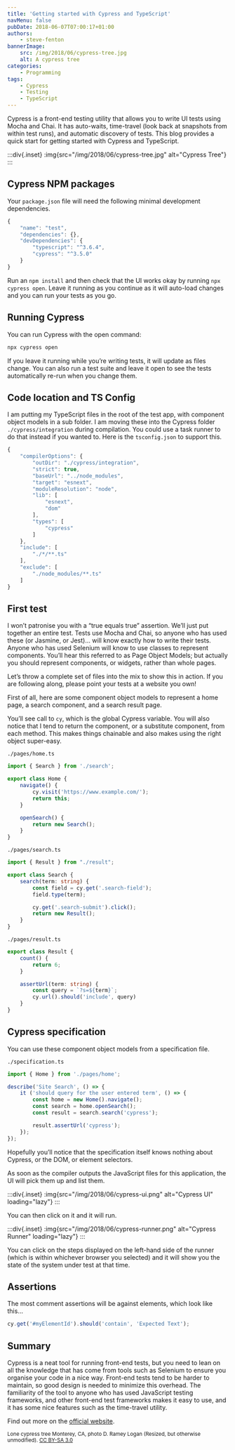 ```yaml
---
title: 'Getting started with Cypress and TypeScript'
navMenu: false
pubDate: 2018-06-07T07:00:17+01:00
authors:
    - steve-fenton
bannerImage:
    src: /img/2018/06/cypress-tree.jpg
    alt: A cypress tree
categories:
    - Programming
tags:
    - Cypress
    - Testing
    - TypeScript
---
```


Cypress is a front-end testing utility that allows you to write UI tests using Mocha and Chai. It has auto-waits, time-travel (look back at snapshots from within test runs), and automatic discovery of tests. This blog provides a quick start for getting started with Cypress and TypeScript.

:::div{.inset}
:img{src="/img/2018/06/cypress-tree.jpg" alt="Cypress Tree"}
:::

## Cypress NPM packages

Your `package.json` file will need the following minimal development dependencies.

```javascript
{
    "name": "test",
    "dependencies": {},
    "devDependencies": {
        "typescript": "^3.6.4",
        "cypress": "^3.5.0"
    }
}
```

Run an `npm install` and then check that the UI works okay by running `npx cypress open`. Leave it running as you continue as it will auto-load changes and you can run your tests as you go.

## Running Cypress

You can run Cypress with the open command:

```cmd
npx cypress open
```

If you leave it running while you’re writing tests, it will update as files change. You can also run a test suite and leave it open to see the tests automatically re-run when you change them.

## Code location and TS Config

I am putting my TypeScript files in the root of the test app, with component object models in a sub folder. I am moving these into the Cypress folder `./cypress/integration` during compilation. You could use a task runner to do that instead if you wanted to. Here is the `tsconfig.json` to support this.

```javascript
{
    "compilerOptions": {
        "outDir": "./cypress/integration",
        "strict": true,
        "baseUrl": "../node_modules",
        "target": "esnext",
        "moduleResolution": "node",
        "lib": [
            "esnext",
            "dom"
        ],
        "types": [
            "cypress"
        ]
    },
    "include": [
        "./*/**.ts"
    ],
    "exclude": [
        "./node_modules/**.ts"
    ]
}
```

## First test

I won’t patronise you with a “true equals true” assertion. We’ll just put together an entire test. Tests use Mocha and Chai, so anyone who has used these (or Jasmine, or Jest)… will know exactly how to write their tests. Anyone who has used Selenium will know to use classes to represent components. You’ll hear this referred to as Page Object Models; but actually you should represent components, or widgets, rather than whole pages.

Let’s throw a complete set of files into the mix to show this in action. If you are following along, please point your tests at a website you own!

First of all, here are some component object models to represent a home page, a search component, and a search result page.

You’ll see call to `cy`, which is the global Cypress variable. You will also notice that I tend to return the component, or a substitute component, from each method. This makes things chainable and also makes using the right object super-easy.

`./pages/home.ts`

```typescript
import { Search } from './search';

export class Home {
    navigate() {
        cy.visit('https://www.example.com/');
        return this;
    }

    openSearch() {
        return new Search();
    }
}
```

`./pages/search.ts`

```typescript
import { Result } from "./result";

export class Search {
    search(term: string) {
        const field = cy.get('.search-field');
        field.type(term);

        cy.get('.search-submit').click();
        return new Result();
    }
}
```

`./pages/result.ts`

```typescript
export class Result {
    count() {
        return 6;
    }

    assertUrl(term: string) {
        const query = `?s=${term}`;
        cy.url().should('include', query)
    }
}
```

## Cypress specification

You can use these component object models from a specification file.

`./specification.ts`

```typescript
import { Home } from './pages/home';

describe('Site Search', () => {
    it ('should query for the user entered term', () => {
        const home = new Home().navigate();
        const search = home.openSearch();
        const result = search.search('cypress');

        result.assertUrl('cypress');
    });
});
```

Hopefully you’ll notice that the specification itself knows nothing about Cypress, or the DOM, or element selectors.

As soon as the compiler outputs the JavaScript files for this application, the UI will pick them up and list them.

:::div{.inset}
:img{src="/img/2018/06/cypress-ui.png" alt="Cypress UI" loading="lazy"}
:::

You can then click on it and it will run.

:::div{.inset}
:img{src="/img/2018/06/cypress-runner.png" alt="Cypress Runner" loading="lazy"}
:::

You can click on the steps displayed on the left-hand side of the runner (which is within whichever browser you selected) and it will show you the state of the system under test at that time.

## Assertions

The most comment assertions will be against elements, which look like this…

```typescript
cy.get('#myElementId').should('contain', 'Expected Text');
```

## Summary

Cypress is a neat tool for running front-end tests, but you need to lean on all the knowledge that has come from tools such as Selenium to ensure you organise your code in a nice way. Front-end tests tend to be harder to maintain, so good design is needed to minimize this overhead. The familiarity of the tool to anyone who has used JavaScript testing frameworks, and other front-end test frameworks makes it easy to use, and it has some nice features such as the time-travel utility.

Find out more on the [official website](https://www.cypress.io/).

<small>Lone cypress tree Monterey, CA, photo D. Ramey Logan (Resized, but otherwise unmodified). [CC BY-SA 3.0](https://creativecommons.org/licenses/by-sa/3.0/deed.en)</small>